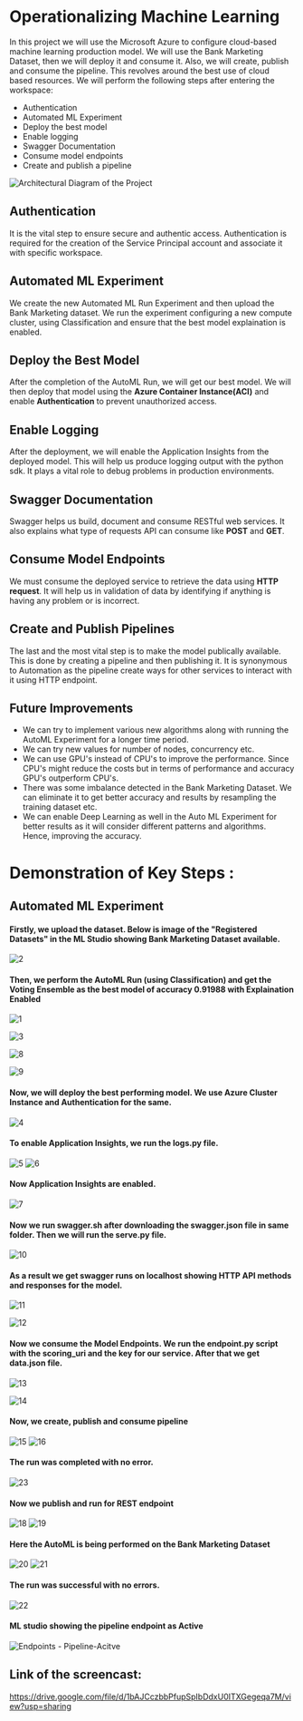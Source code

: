 # Operationalizing Machine Learning

In this project we will use the Microsoft Azure to configure cloud-based machine learning production model. We will use the Bank Marketing Dataset, then we will deploy it and consume it. Also, we will create, publish and consume the pipeline. This revolves around the best use of cloud based resources. We will perform the following steps after entering the workspace:
* Authentication
* Automated ML Experiment
* Deploy the best model
* Enable logging
* Swagger Documentation
* Consume model endpoints
* Create and publish a pipeline

![Architectural Diagram of the Project](https://user-images.githubusercontent.com/61888364/102027946-7d9d8f80-3dcd-11eb-9907-f68c64b5899a.png)

## Authentication
It is the vital step to ensure secure and authentic access. Authentication is required for the creation of the Service Principal account and associate it with specific workspace.

## Automated ML Experiment
We create the new Automated ML Run Experiment and then upload the Bank Marketing dataset. We run the experiment configuring a new compute cluster, using Classification and ensure that the best model explaination is enabled.

## Deploy the Best Model
After the completion of the AutoML Run, we will get our best model. We will then deploy that model using the **Azure Container Instance(ACI)** and enable **Authentication** to prevent unauthorized access.

## Enable Logging
After the deployment, we will enable the Application Insights from the deployed model. This will help us produce logging output with the python sdk. It plays a vital role to debug problems in production environments.

## Swagger Documentation
Swagger helps us build, document and consume RESTful web services. It also explains what type of requests API can consume like **POST** and **GET**.

## Consume Model Endpoints
We must consume the deployed service to retrieve the data using **HTTP request**. It will help us in validation of data by identifying if anything is having any problem or is incorrect.

## Create and Publish Pipelines
The last and the most vital step is to make the model publically available. This is done by creating a pipeline and then publishing it. It is synonymous to Automation as the pipeline create ways for other services to interact with it using HTTP endpoint.

## Future Improvements
* We can try to implement various new algorithms along with running the AutoML Experiment for a longer time period. 
* We can try new values for number of nodes, concurrency etc. 
* We can use GPU's instead of CPU's to improve the performance. Since CPU's might reduce the costs but in terms of performance and accuracy GPU's outperform CPU's.
* There was some imbalance detected in the Bank Marketing Dataset. We can eliminate it to get better accuracy and results by resampling the training dataset etc.
* We can enable Deep Learning as well in the Auto ML Experiment for better results as it will consider different patterns and algorithms. Hence, improving the accuracy.

# Demonstration of Key Steps :
## Automated ML Experiment

#### Firstly, we upload the dataset. Below is image of the "Registered Datasets" in the ML Studio showing Bank Marketing Dataset available.

![2](https://user-images.githubusercontent.com/61888364/102204326-bd5c9800-3eef-11eb-847d-afc541507e8c.png)
#### Then, we perform the AutoML Run (using Classification) and get the Voting Ensemble as the best model of accuracy 0.91988 with Explaination Enabled 

![1](https://user-images.githubusercontent.com/61888364/102203716-ef212f00-3eee-11eb-96ba-d102441f6437.png)

![3](https://user-images.githubusercontent.com/61888364/102204429-dfeeb100-3eef-11eb-8dc0-7b0baee1ec56.png)

![8](https://user-images.githubusercontent.com/61888364/102205498-46280380-3ef1-11eb-8e93-a6d0e75f4402.png)

![9](https://user-images.githubusercontent.com/61888364/102205527-4fb16b80-3ef1-11eb-81da-9041fde4e72a.png)

#### Now, we will deploy the best performing model. We use Azure Cluster Instance and Authentication for the same. 

![4](https://user-images.githubusercontent.com/61888364/102205121-bd10cc80-3ef0-11eb-8590-cdf41b9f1442.png)
 
 #### To enable Application Insights, we run the logs.py file.
 
![5](https://user-images.githubusercontent.com/61888364/102205274-fcd7b400-3ef0-11eb-863b-bb56bd50a966.png)
![6](https://user-images.githubusercontent.com/61888364/102205312-08c37600-3ef1-11eb-96c3-70dafc98559d.png)

#### Now Application Insights are enabled.

![7](https://user-images.githubusercontent.com/61888364/102205414-2b558f00-3ef1-11eb-9c8a-d04a601b1286.png)

#### Now we run swagger.sh after downloading the swagger.json file in same folder. Then we will run the serve.py file.

![10](https://user-images.githubusercontent.com/61888364/102205643-7a032900-3ef1-11eb-994d-9f500b947700.png)

#### As a result we get swagger runs on localhost showing HTTP API methods and responses for the model.

![11](https://user-images.githubusercontent.com/61888364/102206395-889e1000-3ef2-11eb-9182-2d886acfcf59.png)

![12](https://user-images.githubusercontent.com/61888364/102206405-8b006a00-3ef2-11eb-9a58-503ea9f0ef6e.png)

#### Now we consume the Model Endpoints. We run the endpoint.py script with the scoring_uri and the key for our service. After that we get data.json file.

![13](https://user-images.githubusercontent.com/61888364/102206502-bf742600-3ef2-11eb-94b8-1b205bb9ff58.png)

![14](https://user-images.githubusercontent.com/61888364/102206663-fd714a00-3ef2-11eb-87f1-d401e5f487db.png)

#### Now, we create, publish and consume pipeline

![15](https://user-images.githubusercontent.com/61888364/102207309-ea12ae80-3ef3-11eb-9730-ffd1a9639970.png)
![16](https://user-images.githubusercontent.com/61888364/102207313-ec750880-3ef3-11eb-80e4-9bf853678c42.png)

#### The run was completed with no error.

![23](https://user-images.githubusercontent.com/61888364/102207358-fc8ce800-3ef3-11eb-8e1a-118c08947766.png)

#### Now we publish and run for REST endpoint

![18](https://user-images.githubusercontent.com/61888364/102207326-f139bc80-3ef3-11eb-95b4-8a391429cd75.png)
![19](https://user-images.githubusercontent.com/61888364/102207327-f1d25300-3ef3-11eb-8a03-360a674cad02.png)

#### Here the AutoML is being performed on the Bank Marketing Dataset

![20](https://user-images.githubusercontent.com/61888364/102207343-f72f9d80-3ef3-11eb-81e2-ebc15bc6205a.png)
![21](https://user-images.githubusercontent.com/61888364/102207350-f8f96100-3ef3-11eb-8b41-9a2f680b213e.png)

#### The run was successful with no errors.

![22](https://user-images.githubusercontent.com/61888364/102207354-fac32480-3ef3-11eb-8c49-4520f8d16fb0.png)

#### ML studio showing the pipeline endpoint as Active

![Endpoints - Pipeline-Acitve](https://user-images.githubusercontent.com/61888364/102290587-57abf280-3f67-11eb-9f91-feadd4b9f763.png)

## Link of the screencast:

https://drive.google.com/file/d/1bAJCczbbPfupSpIbDdxU0ITXGegeqa7M/view?usp=sharing 
